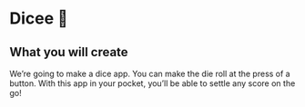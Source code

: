 # Dicee 🎲

## What you will create

We’re going to make a dice app. You can make the die roll at the press of a button. With this app in your pocket, you’ll be able to settle any score on the go!
